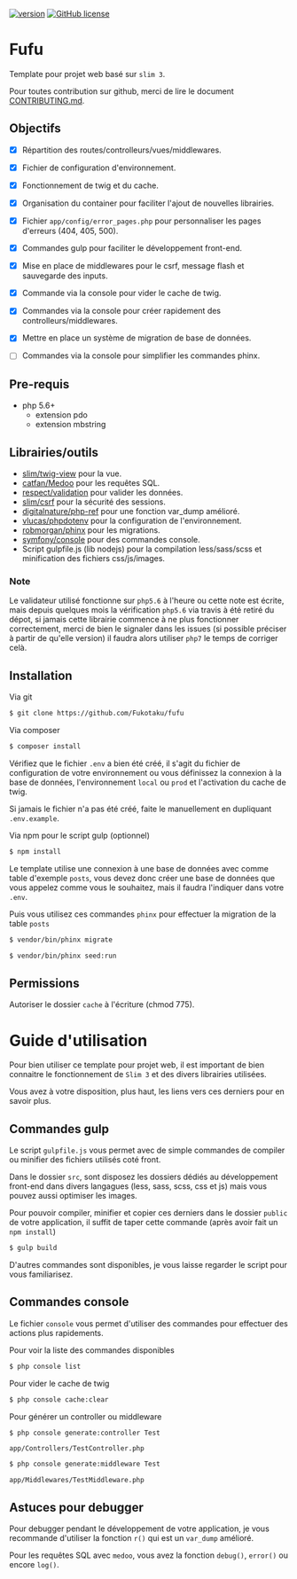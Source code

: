 [![version](https://img.shields.io/badge/Version-1.0.0-brightgreen.svg)](https://github.com/Fukotaku/fufu/releases/tag/1.0.0)
[![GitHub license](https://img.shields.io/badge/license-New%20BSD-blue.svg)](https://github.com/Fukotaku/fufu/blob/master/LICENSE)
# Fufu

Template pour projet web basé sur `slim 3`.

Pour toutes contribution sur github, merci de lire le document [CONTRIBUTING.md](https://github.com/Fukotaku/fufu/blob/master/CONTRIBUTING.md).


## Objectifs

- [x] Répartition des routes/controlleurs/vues/middlewares.
- [x] Fichier de configuration d'environnement.
- [x] Fonctionnement de twig et du cache.
- [x] Organisation du container pour faciliter l'ajout de nouvelles librairies.
- [x] Fichier `app/config/error_pages.php` pour personnaliser les pages d'erreurs (404, 405, 500).
- [x] Commandes gulp pour faciliter le développement front-end.
- [x] Mise en place de middlewares pour le csrf, message flash et sauvegarde des inputs.
- [x] Commande via la console pour vider le cache de twig.
- [x] Commandes via la console pour créer rapidement des controlleurs/middlewares.
- [x] Mettre en place un système de migration de base de données.
- [ ] Commandes via la console pour simplifier les commandes phinx.


## Pre-requis

- php 5.6+
  - extension pdo
  - extension mbstring  


## Librairies/outils

- [slim/twig-view](https://github.com/slimphp/Twig-View) pour la vue.
- [catfan/Medoo](https://github.com/catfan/Medoo) pour les requêtes SQL.
- [respect/validation](https://github.com/Respect/Validation) pour valider les données.
- [slim/csrf](https://github.com/slimphp/Slim-Csrf) pour la sécurité des sessions.
- [digitalnature/php-ref](https://github.com/digitalnature/php-ref) pour une fonction var_dump amélioré.
- [vlucas/phpdotenv](https://github.com/vlucas/phpdotenv) pour la configuration de l'environnement.
- [robmorgan/phinx](https://github.com/cakephp/phinx) pour les migrations.
- [symfony/console](https://github.com/symfony/console) pour des commandes console.
- Script gulpfile.js (lib nodejs) pour la compilation less/sass/scss et minification des fichiers css/js/images.


### Note

Le validateur utilisé fonctionne sur `php5.6` à l'heure ou cette note est écrite, mais depuis quelques mois la vérification `php5.6` via travis à été retiré du dépot, si jamais cette librairie commence à ne plus fonctionner correctement, merci de bien le signaler dans les issues (si possible préciser à partir de qu'elle version) il faudra alors utiliser `php7` le temps de corriger celà.


## Installation

Via git

``` bash
$ git clone https://github.com/Fukotaku/fufu
```

Via composer

``` bash
$ composer install
```

Vérifiez que le fichier `.env` a bien été créé, il s'agit du fichier de configuration de votre environnement ou vous définissez la connexion à la base de données, l'environnement `local` ou `prod` et l'activation du cache de twig.

Si jamais le fichier n'a pas été créé, faite le manuellement en dupliquant `.env.example`.

Via npm pour le script gulp (optionnel)

``` bash
$ npm install
```

Le template utilise une connexion à une base de données avec comme table d'exemple `posts`, vous devez donc créer une base de données que vous appelez comme vous le souhaitez, mais il faudra l'indiquer dans votre `.env`.

Puis vous utilisez ces commandes `phinx` pour effectuer la migration de la table `posts`

``` bash
$ vendor/bin/phinx migrate
```

``` bash
$ vendor/bin/phinx seed:run
```


## Permissions

Autoriser le dossier `cache` à l'écriture (chmod 775).


# Guide d'utilisation

Pour bien utiliser ce template pour projet web, il est important de bien connaitre le fonctionnement de `Slim 3` et des divers librairies utilisées.

Vous avez à votre disposition, plus haut, les liens vers ces derniers pour en savoir plus.


## Commandes gulp

Le script `gulpfile.js` vous permet avec de simple commandes de compiler ou minifier des fichiers utilisés coté front.

Dans le dossier `src`, sont disposez les dossiers dédiés au développement front-end dans divers langagues (less, sass, scss, css et js) mais vous pouvez aussi optimiser les images.

Pour pouvoir compiler, minifier et copier ces derniers dans le dossier `public` de votre application, il suffit de taper cette commande (après avoir fait un `npm install`)

``` bash
$ gulp build
```

D'autres commandes sont disponibles, je vous laisse regarder le script pour vous familiarisez.


## Commandes console

Le fichier `console` vous permet d'utiliser des commandes pour effectuer des actions plus rapidements.

Pour voir la liste des commandes disponibles

``` bash
$ php console list
```

Pour vider le cache de twig

``` bash
$ php console cache:clear
```

Pour générer un controller ou middleware

``` bash
$ php console generate:controller Test
```
`app/Controllers/TestController.php`

``` bash
$ php console generate:middleware Test
```
`app/Middlewares/TestMiddleware.php`


## Astuces pour debugger

Pour debugger pendant le développement de votre application, je vous recommande d'utiliser la fonction `r()` qui est un `var_dump` amélioré.

Pour les requêtes SQL avec `medoo`, vous avez la fonction `debug()`, `error()` ou encore `log()`.
